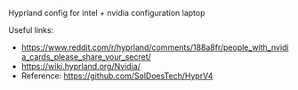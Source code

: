 Hyprland config for intel + nvidia configuration laptop

Useful links:
- https://www.reddit.com/r/hyprland/comments/188a8fr/people_with_nvidia_cards_please_share_your_secret/
- https://wiki.hyprland.org/Nvidia/
- Reference: https://github.com/SolDoesTech/HyprV4
